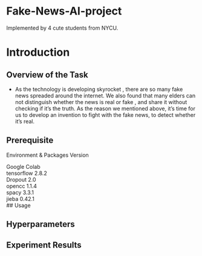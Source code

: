# Fake-News-AI-project
Implemented by 4 cute students from NYCU.
# Introduction
## Overview of the Task
* As the technology is developing skyrocket , there are so many fake news spreaded around the internet. We also found that many elders can not distinguish whether the news is real or fake , and share it without checking if it’s the truth. As the reason we mentioned above, it’s time for us to develop an invention to fight with the fake news, to detect whether it’s real.
## Prerequisite
<p>Environment & Packages Version</p>
Google Colab <br>
tensorflow 2.8.2<br>
Dropout 2.0<br>
opencc 1.1.4<br>
spacy 3.3.1<br>
jieba 0.42.1<br>
## Usage

## Hyperparameters

## Experiment Results

